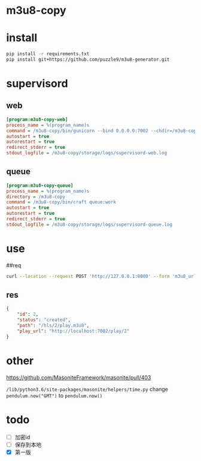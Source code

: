 # m3u8-copy

# install

```sh
pip install -r requirements.txt
pip install git+https://github.com/puzzle9/m3u8-generator.git
```

# supervisord

## web

```ini
[program:m3u8-copy-web]
process_name = %(program_name)s
command = /m3u8-copy/bin/gunicorn --bind 0.0.0.0:7002 --chdir=/m3u8-copy wsgi:application
autostart = true
autorestart = true
redirect_stderr = true
stdout_logfile = /m3u8-copy/storage/logs/supervisord-web.log
```

## queue

```ini
[program:m3u8-copy-queue]
process_name = %(program_name)s
directory = /m3u8-copy
command = /m3u8-copy/bin/craft queue:work
autostart = true
autorestart = true
redirect_stderr = true
stdout_logfile = /m3u8-copy/storage/logs/supervisord-queue.log
```

# use

##req
```sh
curl --location --request POST 'http://127.0.0.1:8000' --form 'm3u8_url=http://ivi.bupt.edu.cn/hls/cctv1hd.m3u8'
```

## res
```json
{
    "id": 2,
    "status": "created",
    "path": "/hls/2/play.m3u8",
    "play_url": "http://localhost:7002/play/2"
}
```

# other

<https://github.com/MasoniteFramework/masonite/pull/403>

`/lib/python3.6/site-packages/masonite/helpers/time.py` change `pendulum.now("GMT")` to `pendulum.now()`

# todo

-[ ] 加密id
-[ ] 保存到本地
-[x] 第一版